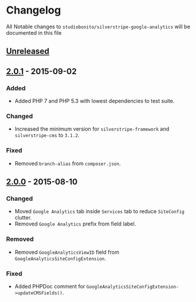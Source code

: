 # Changelog

All Notable changes to `studiobonito/silverstripe-google-analytics` will be documented in this file

## [Unreleased]

## [2.0.1] - 2015-09-02
### Added
- Added PHP 7 and PHP 5.3 with lowest dependencies to test suite.

### Changed
- Increased the minimum version for `silverstripe-framework` and `silverstripe-cms` to `3.1.2`.

### Fixed
- Removed `branch-alias` from `composer.json`.

## [2.0.0] - 2015-08-10
### Changed
- Moved `Google Analytics` tab inside `Services` tab to reduce `SiteConfig` clutter.
- Removed `Google Analytics` prefix from field label.

### Removed
- Removed `GoogleAnalyticsViewID` field from `GoogleAnalyticsSiteConfigExtension`.

### Fixed
- Added PHPDoc comment for `GoogleAnalyticsSiteConfigExtension->updateCMSFields()`.

[Unreleased]: https://github.com/studiobonito/silverstripe-google-analytics/compare/2.0.1...HEAD
[2.0.1]: https://github.com/studiobonito/silverstripe-google-analytics/compare/2.0.0...2.0.1
[2.0.0]: https://github.com/studiobonito/silverstripe-google-analytics/compare/1.0.0...2.0.0